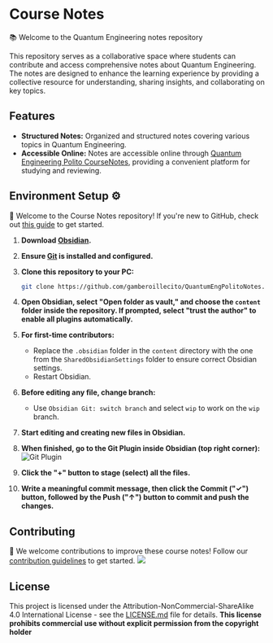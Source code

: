# Course Notes

📚 Welcome to the Quantum Engineering notes repository

This repository serves as a collaborative space where students can contribute and access comprehensive notes about Quantum Engineering. The notes are designed to enhance the learning experience by providing a collective resource for understanding, sharing insights, and collaborating on key topics.

## Features

- **Structured Notes:** Organized and structured notes covering various topics in Quantum Engineering.
- **Accessible Online:** Notes are accessible online through [Quantum Engineering Polito CourseNotes](https://quantum-engineering-polito.github.io/CourseNotes/), providing a convenient platform for studying and reviewing.

## Environment Setup ⚙️

👋 Welcome to the Course Notes repository! If you're new to GitHub, check out [this guide](https://github.com/firstcontributions/first-contributions) to get started.

1. **Download [Obsidian](https://obsidian.md/).**
2. **Ensure [Git](https://git-scm.com/downloads) is installed and configured.**
3. **Clone this repository to your PC:**
    ```bash
    git clone https://github.com/gamberoillecito/QuantumEngPolitoNotes.git
    ```

4. **Open Obsidian, select "Open folder as vault," and choose the `content` folder inside the repository. If prompted, select "trust the author" to enable all plugins automatically.**

5. **For first-time contributors:**
    - Replace the `.obsidian` folder in the `content` directory with the one from the `SharedObsidianSettings` folder to ensure correct Obsidian settings.
    - Restart Obsidian.

6. **Before editing any file, change branch:**
    - Use `Obsidian Git: switch branch` and select `wip` to work on the `wip` branch.

8. **Start editing and creating new files in Obsidian.**

9. **When finished, go to the Git Plugin inside Obsidian (top right corner):**
    ![Git Plugin](https://github.com/gamberoillecito/QuantumEngPolitoNotes/assets/42670032/7a94b746-f15e-4938-b461-221aa19058d3)

10. **Click the "+" button to stage (select) all the files.**

11. **Write a meaningful commit message, then click the Commit ("✓") button, followed by the Push ("↑") button to commit and push the changes.**

## Contributing

🚀 We welcome contributions to improve these course notes! Follow our [contribution guidelines](CONTRIBUTING.md) to get started.
<a href="https://github.com/quantum-engineering-polito/CourseNotes/graphs/contributors">
  <img src="https://contrib.rocks/image?repo=quantum-engineering-polito/CourseNotes" />
</a>

## License

This project is licensed under the Attribution-NonCommercial-ShareAlike 4.0 International License - see the [LICENSE.md](LICENSE.md) file for details.
**This license prohibits commercial use without explicit permission from the copyright holder**
